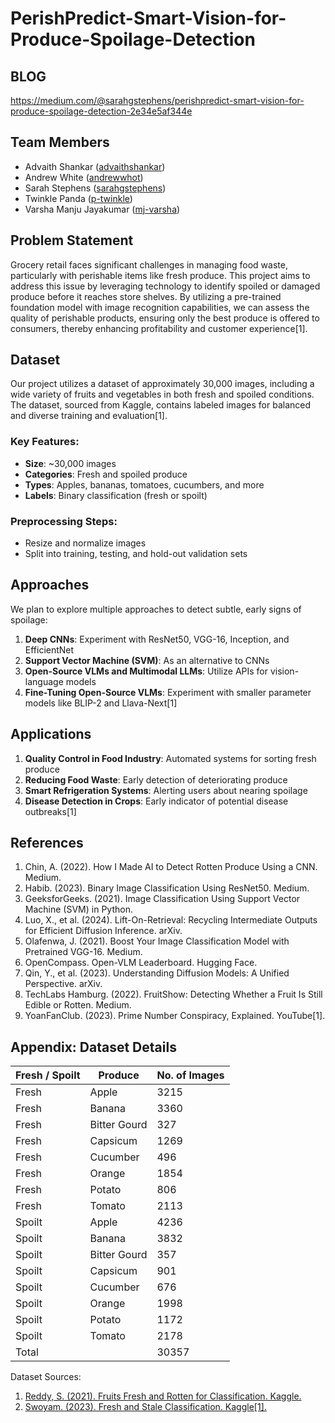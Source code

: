 # PerishPredict-Smart-Vision-for-Produce-Spoilage-Detection

## BLOG
https://medium.com/@sarahgstephens/perishpredict-smart-vision-for-produce-spoilage-detection-2e34e5af344e

## Team Members

- Advaith Shankar ([advaithshankar](https://github.com/advaithshankar))
- Andrew White  ([andrewwhot](https://github.com/andrewwhot))
- Sarah Stephens ([sarahgstephens](https://github.com/sarahgstephens))
- Twinkle Panda ([p-twinkle](https://github.com/p-twinkle))
- Varsha Manju Jayakumar ([mj-varsha](https://github.com/mj-varsha))

## Problem Statement

Grocery retail faces significant challenges in managing food waste, particularly with perishable items like fresh produce. This project aims to address this issue by leveraging technology to identify spoiled or damaged produce before it reaches store shelves. By utilizing a pre-trained foundation model with image recognition capabilities, we can assess the quality of perishable products, ensuring only the best produce is offered to consumers, thereby enhancing profitability and customer experience[1].

## Dataset

Our project utilizes a dataset of approximately 30,000 images, including a wide variety of fruits and vegetables in both fresh and spoiled conditions. The dataset, sourced from Kaggle, contains labeled images for balanced and diverse training and evaluation[1].

### Key Features:
- **Size**: ~30,000 images
- **Categories**: Fresh and spoiled produce
- **Types**: Apples, bananas, tomatoes, cucumbers, and more
- **Labels**: Binary classification (fresh or spoilt)

### Preprocessing Steps:
- Resize and normalize images
- Split into training, testing, and hold-out validation sets

## Approaches

We plan to explore multiple approaches to detect subtle, early signs of spoilage:

1. **Deep CNNs**: Experiment with ResNet50, VGG-16, Inception, and EfficientNet
2. **Support Vector Machine (SVM)**: As an alternative to CNNs
3. **Open-Source VLMs and Multimodal LLMs**: Utilize APIs for vision-language models
4. **Fine-Tuning Open-Source VLMs**: Experiment with smaller parameter models like BLIP-2 and Llava-Next[1]

## Applications

1. **Quality Control in Food Industry**: Automated systems for sorting fresh produce
2. **Reducing Food Waste**: Early detection of deteriorating produce
3. **Smart Refrigeration Systems**: Alerting users about nearing spoilage
4. **Disease Detection in Crops**: Early indicator of potential disease outbreaks[1]



## References

1. Chin, A. (2022). How I Made AI to Detect Rotten Produce Using a CNN. Medium.
2. Habib. (2023). Binary Image Classification Using ResNet50. Medium.
3. GeeksforGeeks. (2021). Image Classification Using Support Vector Machine (SVM) in Python.
4. Luo, X., et al. (2024). Lift-On-Retrieval: Recycling Intermediate Outputs for Efficient Diffusion Inference. arXiv.
5. Olafenwa, J. (2021). Boost Your Image Classification Model with Pretrained VGG-16. Medium.
6. OpenCompass. Open-VLM Leaderboard. Hugging Face.
7. Qin, Y., et al. (2023). Understanding Diffusion Models: A Unified Perspective. arXiv.
8. TechLabs Hamburg. (2022). FruitShow: Detecting Whether a Fruit Is Still Edible or Rotten. Medium.
9. YoanFanClub. (2023). Prime Number Conspiracy, Explained. YouTube[1].

## Appendix: Dataset Details

| Fresh / Spoilt | Produce      | No. of Images |
|----------------|--------------|---------------|
| Fresh          | Apple        | 3215          |
| Fresh          | Banana       | 3360          |
| Fresh          | Bitter Gourd | 327           |
| Fresh          | Capsicum     | 1269          |
| Fresh          | Cucumber     | 496           |
| Fresh          | Orange       | 1854          |
| Fresh          | Potato       | 806           |
| Fresh          | Tomato       | 2113          |
| Spoilt         | Apple        | 4236          |
| Spoilt         | Banana       | 3832          |
| Spoilt         | Bitter Gourd | 357           |
| Spoilt         | Capsicum     | 901           |
| Spoilt         | Cucumber     | 676           |
| Spoilt         | Orange       | 1998          |
| Spoilt         | Potato       | 1172          |
| Spoilt         | Tomato       | 2178          |
| Total          |              | 30357         |

Dataset Sources:
1. [Reddy, S. (2021). Fruits Fresh and Rotten for Classification. Kaggle.](https://www.kaggle.com/datasets/sriramr/fruits-fresh-and-rotten-for-classification)
2. [Swoyam. (2023). Fresh and Stale Classification. Kaggle[1].](https://www.kaggle.com/datasets/swoyam2609/fresh-and-stale-classification)
